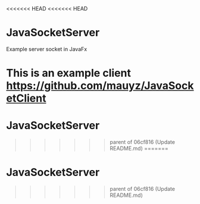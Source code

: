 <<<<<<< HEAD
<<<<<<< HEAD
# JavaSocketServer

Example server socket in JavaFx

This is an example client https://github.com/mauyz/JavaSocketClient
=======
# JavaSocketServer
>>>>>>> parent of 06cf816 (Update README.md)
=======
# JavaSocketServer
>>>>>>> parent of 06cf816 (Update README.md)
